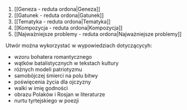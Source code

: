 1. [[Geneza - reduta ordona|Geneza]]
2. [[Gatunek  - reduta ordona|Gatunek]]
3. [[Tematyka  - reduta ordona|Tematyka]]
4. [[Kompozycja - reduta ordona|Kompozycja]]
5. [[Najważniejsze problemy - reduta ordona|Najważniejsze problemy]]

Utwór można wykorzystać w wypowiedziach dotyczącycyh:
- wzoru bohatera romantycznego
- wątków batalistycznych w tekstach kultury
- różnych modeli patriotyzmu
- samobójczej śmierci na polu bitwy
- poświęcenia życia dla ojczyzny
- walki w imię godności
- obrazu Polaków i Rosjan w literaturze
- nurtu tyrtejskiego w poezji 